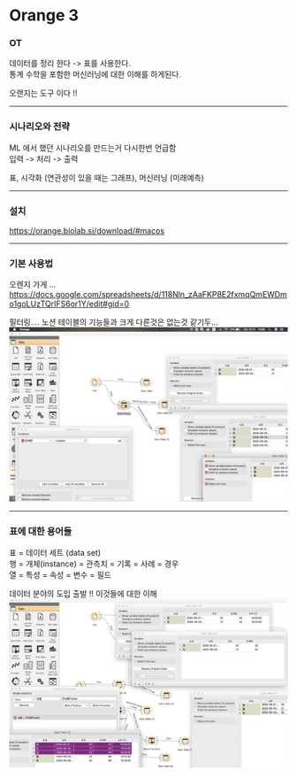 Orange 3
=

### OT
데이터를 정리 한다 -> 표를 사용한다.  
통계 수학을 포함한 머신러닝에 대한 이해를 하게된다.  

오랜지는 도구 이다 !!

***

### 시나리오와 전략

ML 에서 했던 시나리오를 만드는거 다시한번 언급함  
입력 -> 처리 -> 출력  

표, 시각화 (연관성이 있을 때는 그래프), 머신러닝 (미래예측)

***

### 설치 

https://orange.biolab.si/download/#macos  

 
***

### 기본 사용법 

오렌지 가게 ...  
https://docs.google.com/spreadsheets/d/118Nln_zAaFKP8E2fxmqQmEWDmo1goLUzTQrIFS6or1Y/edit#gid=0

필터링....   노션 테이블의 기능들과 크게 다른것은 없는것 같기두...  
![orange3-1](orange3-1.png)

***

### 표에 대한 용어들 

표 = 데이터 세트 (data set)  
행 = 개체(instance)  = 관측치 = 기록 = 사례 = 경우  
열 = 특성 = 속성 = 변수 = 필드  

데이터 분야의 도입 출발 !! 이것들에 대한 이해 
![orange3-2](orange3-2.png)
